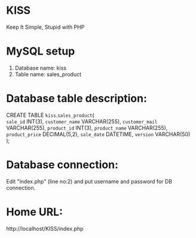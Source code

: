 # KISS
Keep It Simple, Stupid with PHP

# MySQL setup
1. Database name: kiss
2. Table name: sales_product

# Database table description:
CREATE TABLE `kiss`.`sales_product`(  
  `sale_id` INT(3),
  `customer_name` VARCHAR(255),
  `customer_mail` VARCHAR(255),
  `product_id` INT(3),
  `product_name` VARCHAR(255),
  `product_price` DECIMAL(5,2),
  `sale_date` DATETIME,
  `version` VARCHAR(50)
);

# Database connection:
Edit "index.php" (line no:2) and put username and password for DB connection.

# Home URL:
http://localhost/KISS/index.php
